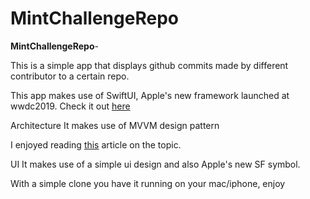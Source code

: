 # MintChallengeRepo

**MintChallengeRepo**-

This is a simple app that displays github commits made by different contributor to a certain repo.


This app makes use of SwiftUI, Apple's new framework launched at wwdc2019.
Check it out [here](https://www.youtube.com/watch?v=_1_XkeFUUME&t=708s)

Architecture
It makes use of MVVM design pattern

I enjoyed reading [this](https://medium.com/better-programming/mvvm-in-ios-from-net-perspective-580eb7f4f129) article on the topic.


UI
It makes use of a simple ui design and also Apple's new SF symbol.



With a simple clone you have it running on your mac/iphone, enjoy
